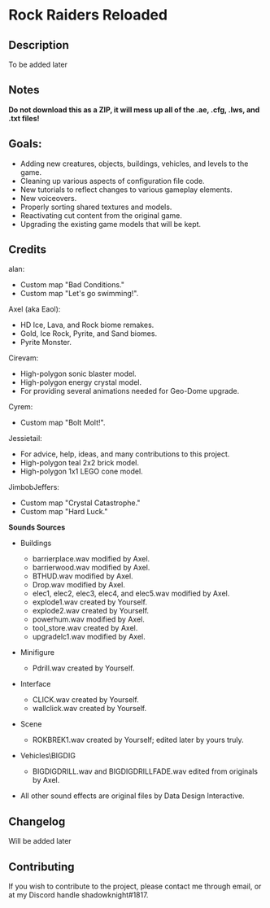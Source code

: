 # Rock Raiders Reloaded

Description
--------------
To be added later


Notes
--------------
**Do not download this as a ZIP, it will mess up all of the .ae, .cfg, .lws, and .txt files!**


Goals:
--------------
- Adding new creatures, objects, buildings, vehicles, and levels to the game.
- Cleaning up various aspects of configuration file code.
- New tutorials to reflect changes to various gameplay elements.
- New voiceovers.
- Properly sorting shared textures and models.
- Reactivating cut content from the original game.
- Upgrading the existing game models that will be kept.


Credits
--------------

alan:
- Custom map "Bad Conditions."
- Custom map "Let's go swimming!".

Axel (aka Eaol):
- HD Ice, Lava, and Rock biome remakes. 
- Gold, Ice Rock, Pyrite, and Sand biomes.
- Pyrite Monster.

Cirevam: 
- High-polygon sonic blaster model.
- High-polygon energy crystal model.
- For providing several animations needed for Geo-Dome upgrade.

Cyrem:
- Custom map "Bolt Molt!".

Jessietail: 
- For advice, help, ideas, and many contributions to this project.
- High-polygon teal 2x2 brick model.
- High-polygon 1x1 LEGO cone model.

JimbobJeffers:
- Custom map "Crystal Catastrophe."
- Custom map "Hard Luck."


**Sounds Sources**
- Buildings
	- barrierplace.wav modified by Axel.
	- barrierwood.wav modified by Axel.
	- BTHUD.wav modified by Axel.
	- Drop.wav modified by Axel.
	- elec1, elec2, elec3, elec4, and elec5.wav modified by Axel.
	- explode1.wav created by Yourself.
	- explode2.wav created by Yourself.
	- powerhum.wav modified by Axel.
	- tool_store.wav created by Axel.
	- upgradelc1.wav modified by Axel.

- Minifigure
	- Pdrill.wav created by Yourself.

- Interface
	- CLICK.wav created by Yourself.
	- wallclick.wav created by Yourself.

- Scene
	- ROKBREK1.wav created by Yourself; edited later by yours truly.

- Vehicles\BIGDIG
	- BIGDIGDRILL.wav and BIGDIGDRILLFADE.wav edited from originals by Axel.

- All other sound effects are original files by Data Design Interactive.


Changelog
--------------
Will be added later


Contributing
--------------
If you wish to contribute to the project, please contact me through email, or at my Discord handle shadowknight#1817.